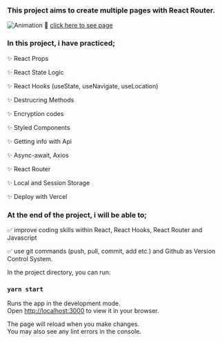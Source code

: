 ### This project aims to create multiple pages with React Router.


![Animation](https://github.com/clarusway/clarusway-full-stack-tr-12-22/raw/main/react/projects/005-Recipe-App/food-search-app.gif)
📍 [click here to see page](https://recipe2app.netlify.app/)
### In this project, i have practiced;

✨ React Props

✨ React State Logic

✨ React Hooks (useState, useNavigate, useLocation)

✨ Destrucring Methods

✨ Encryption codes

✨ Styled Components

✨ Getting info with Api

✨ Async-await, Axios

✨ React Router

✨ Local and Session Storage

✨ Deploy with Vercel

### At the end of the project, i will be able to;

✅ improve coding skills within React, React Hooks, React Router and Javascript

✅ use git commands (push, pull, commit, add etc.) and Github as Version Control System.


In the project directory, you can run:

### `yarn start`

Runs the app in the development mode.\
Open [http://localhost:3000](http://localhost:3000) to view it in your browser.

The page will reload when you make changes.\
You may also see any lint errors in the console.
